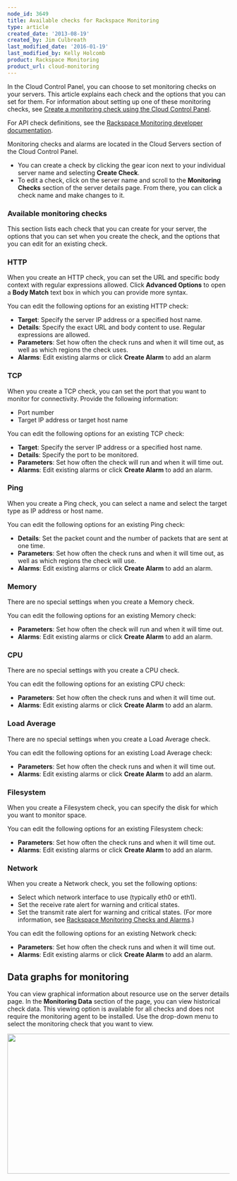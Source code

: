 ```yaml
---
node_id: 3649
title: Available checks for Rackspace Monitoring
type: article
created_date: '2013-08-19'
created_by: Jim Culbreath
last_modified_date: '2016-01-19'
last_modified_by: Kelly Holcomb
product: Rackspace Monitoring
product_url: cloud-monitoring
---
```


In the Cloud Control Panel, you can choose to set monitoring checks on your servers. This article explains each check and the options that you can set for them. For information about setting up one of these monitoring checks, see [Create a monitoring check using the Cloud Control Panel](/how-to/creating-a-monitoring-check-using-the-cloud-control-panel).

For API check definitions, see the [Rackspace Monitoring developer documentation](https://developer.rackspace.com/docs/cloud-monitoring/v1/developer-guide/#document-tech-ref-info/check-type-reference).

Monitoring checks and alarms are located in the Cloud Servers section of the Cloud Control Panel.

- You can create a check by clicking the gear icon next to your individual server name and selecting **Create Check**.
- To edit a check, click on the server name and scroll to the **Monitoring Checks** section of the server details page. From there, you can click a check name and make changes to it.

### Available monitoring checks
This section lists each check that you can create for your server, the options that you can set when you create the check, and the options that you can edit for an existing check.

### HTTP
When you create an HTTP check, you can set the URL and specific body context with regular expressions allowed. Click **Advanced Options** to open a **Body Match** text box in which you can provide more syntax.

You can edit the following options for an existing HTTP check:

- **Target**: Specify the server IP address or a specified host name.
- **Details**: Specify the exact URL and body content to use. Regular expressions are allowed.
- **Parameters**: Set how often the check runs and when it will time out, as well as which regions the check uses.
- **Alarms**: Edit existing alarms or click **Create Alarm** to add an alarm

### TCP
When you create a TCP check, you can set the port that you want to monitor for connectivity. Provide the following information:

- Port number
- Target IP address or target host name

You can edit the following options for an existing TCP check:

- **Target**: Specify the server IP address or a specified host name.
- **Details**: Specify the port to be monitored.
- **Parameters**: Set how often the check will run and when it will time out.
- **Alarms**: Edit existing alarms or click **Create Alarm** to add an alarm.

### Ping

When you create a Ping check, you can select a name and select the target type as IP address or host name.

You can edit the following options for an existing Ping check:

- **Details**: Set the packet count and the number of packets that are sent at one time.
- **Parameters**: Set how often the check runs and when it will time out, as well as which regions the check will use.
- **Alarms**: Edit existing alarms or click **Create Alarm** to add an alarm.

### Memory

There are no special settings when you create a Memory check.

You can edit the following options for an existing Memory check:

- **Parameters**: Set how often the check will run and when it will time out.
- **Alarms**: Edit existing alarms or click **Create Alarm** to add an alarm.

### CPU

There are no special settings with you create a CPU check.

You can edit the following options for an existing CPU check:

- **Parameters**: Set how often the check runs and when it will time out.
- **Alarms**: Edit existing alarms or click **Create Alarm** to add an alarm.

### Load Average

There are no special settings when you create a Load Average check.

You can edit the following options for an existing Load Average check:

- **Parameters**: Set how often the check runs and when it will time out.
- **Alarms**: Edit existing alarms or click **Create Alarm** to add an alarm.

### Filesystem

When you create a Filesystem check, you can specify the disk for which you want to monitor space.

You can edit the following options for an existing Filesystem check:

- **Parameters**: Set how often the check runs and when it will time out.
- **Alarms**: Edit existing alarms or click **Create Alarm** to add an alarm.

### Network
When you create a Network check, you set the following options:

- Select which network interface to use (typically eth0 or eth1).
- Set the receive rate alert for warning and critical states.
- Set the transmit rate alert for warning and critical states. (For more information, see [Rackspace Monitoring Checks and Alarms](/how-to/rackspace-monitoring-checks-and-alarms).)

You can edit the following options for an existing Network check:

- **Parameters**: Set how often the check runs and when it will time out.
- **Alarms**: Edit existing alarms or click **Create Alarm** to add an alarm.

## Data graphs for monitoring

 You can view graphical information about resource use on the server details page. In the **Monitoring Data** section of the page, you can view historical check data. This viewing option is available for all checks and does not require the monitoring agent to be installed. Use the drop-down menu to select the monitoring check that you want to view.

<p><img alt="" height="317" src="https://8026b2e3760e2433679c-fffceaebb8c6ee053c935e8915a3fbe7.ssl.cf2.rackcdn.com/field/image/Monitoring-Data.png" width="742" /></p>
